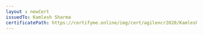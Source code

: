 ```yaml
--- 
layout : newCert 
issuedTo: Kamlesh Sharma 
certificatePath: https://certifyme.online/img/cert/agilencr2020/KamleshSharma_eaa80.png
--- 
```

